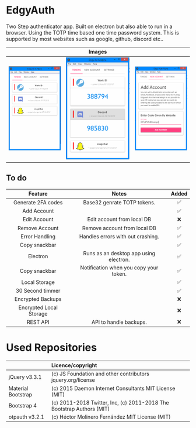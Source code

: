 
# EdgyAuth

Two Step authenticator app.  Built on electron but also able to run in a browser.  Using the TOTP time based one time password system.  This is supported by most websites such as google, github, discord etc..



|                |    Images       |    |
|:---------------------:|:---------------:|:-------:|
| ![Image](screenshots/homepage.PNG) | ![Image](screenshots/homepage-tokens.PNG) | ![Image](screenshots/addaccount.PNG) |

## To do

| Feature               | Notes          | Added   |
|:---------------------:|:---------------:|:-------:|
| Generate 2FA codes    |Base32 genrate TOTP tokens.| ✅       |
| Add Account           || ✅       |
| Edit Account          |Edit account from local DB| ❌       |
| Remove Account        |Remove account from local DB| ✅       |
| Error Handling        |Handles errors with out crashing.| ✅       |
| Copy snackbar         || ✅       |
| Electron              |Runs as an desktop app using electron.| ✅       |
| Copy snackbar         |Notification when you copy your token.| ✅       |
| Local Storage         || ✅       |
| 30 Second timmer      || ✅       |
| Encrypted Backups      || ❌       |
| Encrypted Local Storage      || ❌       |
| REST API      |API to handle backups.| ❌       |

# Used Repositories

|  |  Licence/copyright |
|:----|:----------|
|jQuery v3.3.1| (c) JS Foundation and other contributors jquery.org/license|
|Material Bootstrap| (c) 2015 Daemon Internet Consultants MIT License (MIT)|
|Bootstrap 4| (c) 2011-2018 Twitter, Inc, (c) 2011-2018 The Bootstrap Authors (MIT)|
| otpauth v3.2.1| (c) Héctor Molinero Fernández MIT License (MIT)|